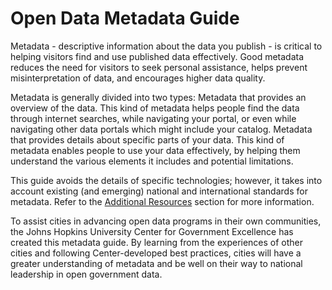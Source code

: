 Open Data Metadata Guide
=======

Metadata - descriptive information about the data you publish - is critical to helping visitors find and use published data effectively. Good metadata reduces the need for visitors to seek personal assistance, helps prevent misinterpretation of data, and encourages higher data quality.

Metadata is generally divided into two types:
Metadata that provides an overview of the data. This kind of metadata helps people find the data through internet searches, while navigating your portal, or even while navigating other data portals which might include your catalog.
Metadata that provides details about specific parts of your data. This kind of metadata enables people to use your data effectively, by helping them understand the various elements it includes and potential limitations.

This guide avoids the details of specific technologies; however, it takes into account existing (and emerging) national and international standards for metadata. Refer to the [Additional Resources](additional-resources.md) section for more information.

To assist cities in advancing open data programs in their own communities, the Johns Hopkins University Center for Government Excellence has created this metadata guide. By learning from the experiences of other cities and following Center-developed best practices, cities will have a greater understanding of metadata and be well on their way to national leadership in open government data.
